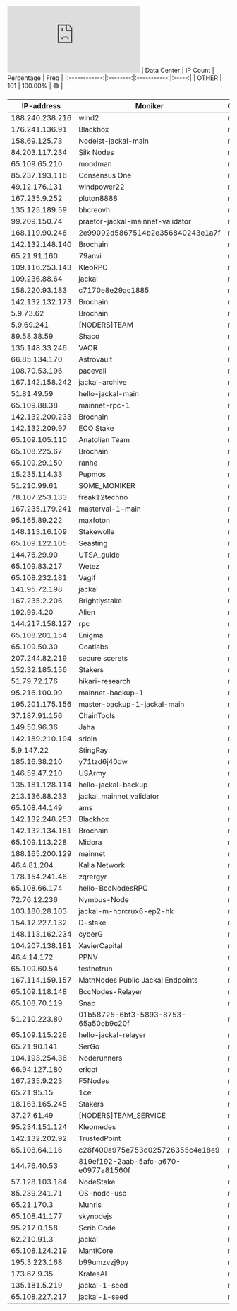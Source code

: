 ![Diagramm](https://github.com/obajay/StateSync-snapshots/blob/main/Projects/Jackal/1/README.md)
| Data Center | IP Count | Percentage | Freq |
|:------------:|:--------:|:-----------:|:-----:|
| OTHER | 101 | 100.00% | 🟢 |

<!-- START_TABLE -->
| IP-address | Moniker | Organization | Country | City |
|-------------|---------|---------------|---------|------|
| 188.240.238.216 | wind2 | null | 🏴‍☠️ null | null |
| 176.241.136.91 | Blackhox | null | 🏴‍☠️ null | null |
| 158.69.125.73 | Nodeist-jackal-main | null | 🏴‍☠️ null | null |
| 84.203.117.234 | Silk Nodes | null | 🏴‍☠️ null | null |
| 65.109.65.210 | moodman | null | 🏴‍☠️ null | null |
| 85.237.193.116 | Consensus One | null | 🏴‍☠️ null | null |
| 49.12.176.131 | windpower22 | null | 🏴‍☠️ null | null |
| 167.235.9.252 | pluton8888 | null | 🏴‍☠️ null | null |
| 135.125.189.59 | bhcreovh | null | 🏴‍☠️ null | null |
| 99.209.150.74 | praetor-jackal-mainnet-validator | null | 🏴‍☠️ null | null |
| 168.119.90.246 | 2e99092d5867514b2e356840243e1a7f | null | 🏴‍☠️ null | null |
| 142.132.148.140 | Brochain | null | 🏴‍☠️ null | null |
| 65.21.91.160 | 79anvi | null | 🏴‍☠️ null | null |
| 109.116.253.143 | KleoRPC | null | 🏴‍☠️ null | null |
| 109.236.88.64 | jackal | null | 🏴‍☠️ null | null |
| 158.220.93.183 | c7170e8e29ac1885 | null | 🏴‍☠️ null | null |
| 142.132.132.173 | Brochain | null | 🏴‍☠️ null | null |
| 5.9.73.62 | Brochain | null | 🏴‍☠️ null | null |
| 5.9.69.241 | [NODERS]TEAM | null | 🏴‍☠️ null | null |
| 89.58.38.59 | Shaco | null | 🏴‍☠️ null | null |
| 135.148.33.246 | VAOR | null | 🏴‍☠️ null | null |
| 66.85.134.170 | Astrovault | null | 🏴‍☠️ null | null |
| 108.70.53.196 | pacevali | null | 🏴‍☠️ null | null |
| 167.142.158.242 | jackal-archive | null | 🏴‍☠️ null | null |
| 51.81.49.59 | hello-jackal-main | null | 🏴‍☠️ null | null |
| 65.109.88.38 | mainnet-rpc-1 | null | 🏴‍☠️ null | null |
| 142.132.200.233 | Brochain | null | 🏴‍☠️ null | null |
| 142.132.209.97 | ECO Stake | null | 🏴‍☠️ null | null |
| 65.109.105.110 | Anatolian Team | null | 🏴‍☠️ null | null |
| 65.108.225.67 | Brochain | null | 🏴‍☠️ null | null |
| 65.109.29.150 | ranhe | null | 🏴‍☠️ null | null |
| 15.235.114.33 | Pupmos | null | 🏴‍☠️ null | null |
| 51.210.99.61 | SOME_MONIKER | null | 🏴‍☠️ null | null |
| 78.107.253.133 | freak12techno | null | 🏴‍☠️ null | null |
| 167.235.179.241 | masterval-1-main | null | 🏴‍☠️ null | null |
| 95.165.89.222 | maxfoton | null | 🏴‍☠️ null | null |
| 148.113.16.109 | Stakewolle | null | 🏴‍☠️ null | null |
| 65.109.122.105 | Seasting | null | 🏴‍☠️ null | null |
| 144.76.29.90 | UTSA_guide | null | 🏴‍☠️ null | null |
| 65.109.83.217 | Wetez | null | 🏴‍☠️ null | null |
| 65.108.232.181 | Vagif | null | 🏴‍☠️ null | null |
| 141.95.72.198 | jackal | null | 🏴‍☠️ null | null |
| 167.235.2.206 | Brightlystake | null | 🏴‍☠️ null | null |
| 192.99.4.20 | Alien | null | 🏴‍☠️ null | null |
| 144.217.158.127 | rpc | null | 🏴‍☠️ null | null |
| 65.108.201.154 | Enigma | null | 🏴‍☠️ null | null |
| 65.109.50.30 | Goatlabs | null | 🏴‍☠️ null | null |
| 207.244.82.219 | secure scerets | null | 🏴‍☠️ null | null |
| 152.32.185.156 | Stakers | null | 🏴‍☠️ null | null |
| 51.79.72.176 | hikari-research | null | 🏴‍☠️ null | null |
| 95.216.100.99 | mainnet-backup-1 | null | 🏴‍☠️ null | null |
| 195.201.175.156 | master-backup-1-jackal-main | null | 🏴‍☠️ null | null |
| 37.187.91.156 | ChainTools | null | 🏴‍☠️ null | null |
| 149.50.96.36 | Jaha | null | 🏴‍☠️ null | null |
| 142.189.210.194 | srloin | null | 🏴‍☠️ null | null |
| 5.9.147.22 | StingRay | null | 🏴‍☠️ null | null |
| 185.16.38.210 | y71tzd6j40dw | null | 🏴‍☠️ null | null |
| 146.59.47.210 | USArmy | null | 🏴‍☠️ null | null |
| 135.181.128.114 | hello-jackal-backup | null | 🏴‍☠️ null | null |
| 213.136.88.233 | jackal_mainnet_validator | null | 🏴‍☠️ null | null |
| 65.108.44.149 | ams | null | 🏴‍☠️ null | null |
| 142.132.248.253 | Blackhox | null | 🏴‍☠️ null | null |
| 142.132.134.181 | Brochain | null | 🏴‍☠️ null | null |
| 65.109.113.228 | Midora | null | 🏴‍☠️ null | null |
| 188.165.200.129 | mainnet | null | 🏴‍☠️ null | null |
| 46.4.81.204 | Kalia Network | null | 🏴‍☠️ null | null |
| 178.154.241.46 | zqrergyr | null | 🏴‍☠️ null | null |
| 65.108.66.174 | hello-BccNodesRPC | null | 🏴‍☠️ null | null |
| 72.76.12.236 | Nymbus-Node | null | 🏴‍☠️ null | null |
| 103.180.28.103 | jackal-m-horcrux6-ep2-hk | null | 🏴‍☠️ null | null |
| 154.12.227.132 | D-stake | null | 🏴‍☠️ null | null |
| 148.113.162.234 | cyberG | null | 🏴‍☠️ null | null |
| 104.207.138.181 | XavierCapital | null | 🏴‍☠️ null | null |
| 46.4.14.172 | PPNV | null | 🏴‍☠️ null | null |
| 65.109.60.54 | testnetrun | null | 🏴‍☠️ null | null |
| 167.114.159.157 | MathNodes Public Jackal Endpoints | null | 🏴‍☠️ null | null |
| 65.109.118.148 | BccNodes-Relayer | null | 🏴‍☠️ null | null |
| 65.108.70.119 | Snap | null | 🏴‍☠️ null | null |
| 51.210.223.80 | 01b58725-6bf3-5893-8753-65a50eb9c20f | null | 🏴‍☠️ null | null |
| 65.109.115.226 | hello-jackal-relayer | null | 🏴‍☠️ null | null |
| 65.21.90.141 | SerGo | null | 🏴‍☠️ null | null |
| 104.193.254.36 | Noderunners | null | 🏴‍☠️ null | null |
| 66.94.127.180 | ericet | null | 🏴‍☠️ null | null |
| 167.235.9.223 | F5Nodes | null | 🏴‍☠️ null | null |
| 65.21.95.15 | 1ce | null | 🏴‍☠️ null | null |
| 18.163.165.245 | Stakers | null | 🏴‍☠️ null | null |
| 37.27.61.49 | [NODERS]TEAM_SERVICE | null | 🏴‍☠️ null | null |
| 95.234.151.124 | Kleomedes | null | 🏴‍☠️ null | null |
| 142.132.202.92 | TrustedPoint | null | 🏴‍☠️ null | null |
| 65.108.64.116 | c28f400a975e753d025726355c4e18e9 | null | 🏴‍☠️ null | null |
| 144.76.40.53 | 819ef192-2aab-5afc-a670-e0977a81560f | null | 🏴‍☠️ null | null |
| 57.128.103.184 | NodeStake | null | 🏴‍☠️ null | null |
| 85.239.241.71 | OS-node-usc | null | 🏴‍☠️ null | null |
| 65.21.170.3 | Munris | null | 🏴‍☠️ null | null |
| 65.108.41.177 | skynodejs | null | 🏴‍☠️ null | null |
| 95.217.0.158 | Scrib Code | null | 🏴‍☠️ null | null |
| 62.210.91.3 | jackal | null | 🏴‍☠️ null | null |
| 65.108.124.219 | MantiCore | null | 🏴‍☠️ null | null |
| 195.3.223.168 | b99umzvzj9py | null | 🏴‍☠️ null | null |
| 173.67.9.35 | KratesAI | null | 🏴‍☠️ null | null |
| 135.181.5.219 | jackal-1-seed | null | 🏴‍☠️ null | null |
| 65.108.227.217 | jackal-1-seed | null | 🏴‍☠️ null | null |

<!-- END_TABLE -->